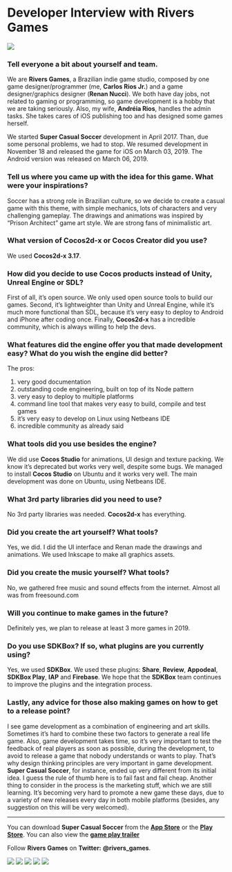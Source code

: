 # Developer Interview with Rivers Games

![](banner2.png)

### Tell everyone a bit about yourself and team.
We are __Rivers Games__, a Brazilian indie game studio, composed by one game designer/programmer (me, __Carlos Rios Jr.__) and a game designer/graphics designer (__Renan Nucci__). We both have day jobs, not related to gaming or programming, so game development is a hobby that we are taking seriously. Also, my wife, __Andréia Rios__, handles the admin tasks. She takes cares of iOS publishing too and has designed some games herself.

We started __Super Casual Soccer__ development in April 2017. Than, due some personal problems, we had to stop. We resumed development in November 18 and released the game for iOS on March 03, 2019. The Android version was released on March 06, 2019.

### Tell us where you came up with the idea for this game. What were your inspirations?
Soccer has a strong role in Brazilian culture, so we decide to create a casual game with this theme, with simple mechanics, lots of characters and very challenging gameplay. The drawings and animations was inspired by “Prison Architect” game art style. We are strong fans of minimalistic art.

### What version of Cocos2d-x or Cocos Creator did you use?
We used __Cocos2d-x 3.17__.

### How did you decide to use Cocos products instead of Unity, Unreal Engine or SDL?
First of all, it’s open source. We only used open source tools to build our games. Second, it’s lightweighter than Unity and Unreal Engine, while it’s much more functional than SDL, because it’s very easy to deploy to Android and iPhone after coding once. Finally, __Cocos2d-x__ has a incredible community, which is always willing to help the devs.

### What features did the engine offer you that made development easy? What do you wish the engine did better?
The pros:
  1. very good documentation
  2. outstanding code engineering, built  on top of its Node pattern
  3. very easy to deploy to multiple platforms
  4. command line tool that makes very easy to build, compile and test games
  5. it’s very easy to develop on Linux using Netbeans IDE
  6. incredible community as already said

### What tools did you use besides the engine?
We did use __Cocos Studio__ for animations, UI design and texture packing. We know it’s deprecated but works very well, despite some bugs. We managed to install __Cocos Studio__ on Ubuntu and it works very well. The main development was done on Ubuntu, using Netbeans IDE.

### What 3rd party libraries did you need to use? 
No 3rd party libraries was needed. __Cocos2d-x__ has everything.

### Did you create the art yourself? What tools?
Yes, we did. I did the UI interface and Renan made the drawings and animations. We used Inkscape to make all graphics assets.

### Did you create the music yourself? What tools?
No, we gathered free music and sound effects from the internet. Almost all was from freesound.com

### Will you continue to make games in the future?
Definitely yes, we plan to release at least 3 more games in 2019. 

### Do you use SDKBox? If so, what plugins are you currently using?
Yes, we used __SDKBox__. We used these plugins: __Share__, __Review__, __Appodeal__, __SDKBox Play__, __IAP__ and __Firebase__. We hope that the __SDKBox__ team continues to improve the plugins and the integration process.

### Lastly, any advice for those also making games on how to get to a release point?

I see game development as a combination of engineering and art skills. Sometimes it’s hard to combine these two factors to generate a real life game. Also, game development takes time, so it’s very important to test the feedback of real players as soon as possible, during the development, to avoid to release a game that nobody understands or wants to play. That’s why design thinking principles are very important in game development. __Super Casual Soccer__, for instance, ended up very different from its initial idea. I guess the rule of thumb here is to fail fast and fail cheap. Another thing to consider in the process is the marketing stuff, which we are still learning. It’s becoming very hard to promote a new game these days, due to a variety of new releases every day in both mobile platforms (besides, any suggestion on this will be very welcomed).

----

You can download __Super Casual Soccer__ from the [__App Store__](https://itunes.apple.com/br/app/super-casual-soccer/id1450400357?mt=8) or the [__Play Store__](https://play.google.com/store/apps/details?id=com.riversgames.soccer). You can also view the [__game play trailer__](https://www.youtube.com/watch?v=zmwzKp8RQnI)

Follow __Rivers Games__ on __Twitter:__ __@rivers_games__.

![](2.png)
![](4.png)
![](5.png)
![](3.png)
![](1.png)